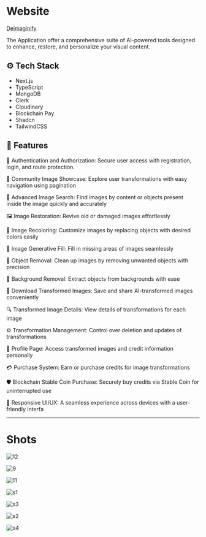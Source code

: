 # Website

[Deimaginify](https://www.google.com/)

The Application offer a comprehensive suite of AI-powered tools designed to enhance, restore, and personalize your visual content.

## <a name="tech-stack">⚙️ Tech Stack</a>

- Next.js
- TypeScript
- MongoDB
- Clerk
- Cloudinary
- Blockchain Pay
- Shadcn
- TailwindCSS

## <a name="features">🔋 Features</a>



🌟 Authentication and Authorization: Secure user access with registration, login, and route protection.

🌈 Community Image Showcase: Explore user transformations with easy navigation using pagination

🚀 Advanced Image Search: Find images by content or objects present inside the image quickly and accurately

🖼️ Image Restoration: Revive old or damaged images effortlessly

🎨 Image Recoloring: Customize images by replacing objects with desired colors easily

🌌 Image Generative Fill: Fill in missing areas of images seamlessly

🎯 Object Removal: Clean up images by removing unwanted objects with precision

🌅 Background Removal: Extract objects from backgrounds with ease

💾 Download Transformed Images: Save and share AI-transformed images conveniently

🔍 Transformed Image Details: View details of transformations for each image

⚙️ Transformation Management: Control over deletion and updates of transformations

👤 Profile Page: Access transformed images and credit information personally

💳 Purchase System: Earn or purchase credits for image transformations

🛡️ Blockchain Stable Coin Purchase: Securely buy credits via Stable Coin for uninterrupted use

📱 Responsive UI/UX: A seamless experience across devices with a user-friendly interfa

------

# Shots
![12](https://github.com/sam5-hub/DeImaginify/assets/4220502/b4910f70-5a07-4482-b46b-82306adba79c)

![9](https://github.com/sam5-hub/DeImaginify/assets/4220502/f75578a1-91db-4078-bde2-91baf16f32d2)

![11](https://github.com/sam5-hub/DeImaginify/assets/4220502/6c1e8bec-f940-439d-b335-e68a11b764c7)

![s1](https://github.com/sam5-hub/DeImaginify/assets/4220502/7b9ce979-4627-4b54-91df-56ae2ec60b27)

![s3](https://github.com/sam5-hub/DeImaginify/assets/4220502/20c854e9-435e-4d06-a38d-db7152dd72f6)

![s2](https://github.com/sam5-hub/DeImaginify/assets/4220502/7914bf91-55b1-4a1a-87b5-a31c229812b1)

![s4](https://github.com/sam5-hub/DeImaginify/assets/4220502/37344a17-7b36-4eb7-8838-ceee49d53471)


